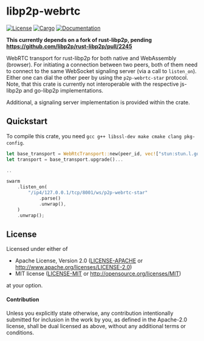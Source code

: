 # libp2p-webrtc

[![License](https://img.shields.io/badge/license-MIT%2FApache--2.0-blue.svg)](https://github.com/wngr/libp2p-webrtc)
[![Cargo](https://img.shields.io/crates/v/libp2p-webrtc.svg)](https://crates.io/crates/libp2p-webrtc)
[![Documentation](https://docs.rs/libp2p-webrtc/badge.svg)](https://docs.rs/libp2p-webrtc)

**This currently depends on a fork of rust-libp2p, pending
https://github.com/libp2p/rust-libp2p/pull/2245**

WebRTC transport for rust-libp2p for both native and WebAssembly (browser). For
initiating a connection between two peers, both of them need to connect to the
same WebSocket signaling server (via a call to `listen_on`). Either one can dial
the other peer by using the `p2p-webrtc-star` protocol. Note, that this crate is
currently not interoperable with the respective js-libp2p and go-libp2p
implementations.

Additional, a signaling server implementation is provided within the crate.

## Quickstart

To compile this crate, you need `gcc g++ libssl-dev make cmake clang
pkg-config`.

```rust
let base_transport = WebRtcTransport::new(peer_id, vec!["stun:stun.l.google.com:19302"]);
let transport = base_transport.upgrade()...

..

swarm
    .listen_on(
        "/ip4/127.0.0.1/tcp/8001/ws/p2p-webrtc-star"
            .parse()
            .unwrap(),
    )
    .unwrap();
```

## License

Licensed under either of

 * Apache License, Version 2.0 ([LICENSE-APACHE](LICENSE-APACHE) or http://www.apache.org/licenses/LICENSE-2.0)
 * MIT license ([LICENSE-MIT](LICENSE-MIT) or http://opensource.org/licenses/MIT)

at your option.

#### Contribution

Unless you explicitly state otherwise, any contribution intentionally submitted
for inclusion in the work by you, as defined in the Apache-2.0 license, shall be
dual licensed as above, without any additional terms or conditions.
